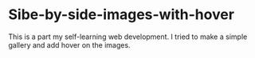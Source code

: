 # Sibe-by-side-images-with-hover
This is a part my self-learning web development. I tried to make a simple gallery and add hover on the images.

